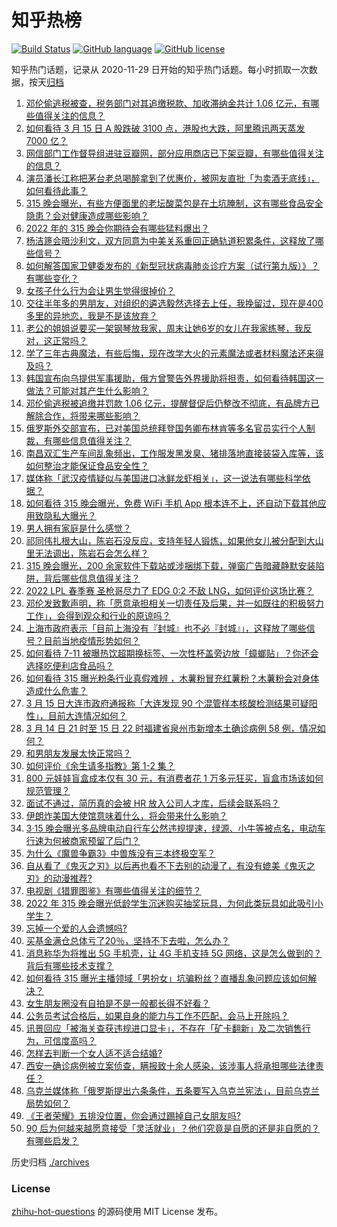 # 知乎热榜
[![Build Status](https://github.com/ToWeLong/zhihu-hot-questions/workflows/CI/badge.svg)](https://github.com/ToWeLong/zhihu-hot-questions/actions)
[![GitHub language](https://img.shields.io/badge/language-golang-orange.svg)](https://golang.org/)
[![GitHub license](https://img.shields.io/github/license/ToWeLong/zhihu-hot-questions)](https://github.com/ToWeLong/zhihu-hot-questions/blob/main/LICENSE)

知乎热门话题，记录从 2020-11-29 日开始的知乎热门话题。每小时抓取一次数据，按天[归档](./archives)

<!-- BEGIN -->

1. [邓伦偷逃税被查，税务部门对其追缴税款、加收滞纳金共计 1.06 亿元，有哪些值得关注的信息？](https://www.zhihu.com/question/522079482)
1. [如何看待 3 月 15 日 A 股跌破 3100 点，港股也大跌，阿里腾讯两天蒸发 7000 亿？](https://www.zhihu.com/question/522065616)
1. [网信部门工作督导组进驻豆瓣网，部分应用商店已下架豆瓣，有哪些值得关注的信息？](https://www.zhihu.com/question/522067323)
1. [演员潘长江称把茅台老总喝醉拿到了优惠价，被网友直批「为卖酒无底线」，如何看待此事？](https://www.zhihu.com/question/521931029)
1. [315 晚会曝光，有些方便面里的老坛酸菜包是在土坑腌制，这有哪些食品安全隐患？会对健康造成哪些影响？](https://www.zhihu.com/question/522123711)
1. [2022 年的 315 晚会你期待会有哪些猛料爆出？](https://www.zhihu.com/question/520408212)
1. [杨洁篪会晤沙利文，双方同意为中美关系重回正确轨道积累条件，这释放了哪些信号？](https://www.zhihu.com/question/522033924)
1. [如何解答国家卫健委发布的《新型冠状病毒肺炎诊疗方案（试行第九版）》？有哪些变化？](https://www.zhihu.com/question/522142060)
1. [女孩子什么行为会让男生觉得很掉价？](https://www.zhihu.com/question/413138711)
1. [交往半年多的男朋友，对组织的遴选毅然选择去上任，我挽留过，现在是400多里的异地恋，我是不是该放弃？](https://www.zhihu.com/question/521631414)
1. [老公的姐姐说要买一架钢琴放我家，周末让她6岁的女儿在我家练琴，我反对，这正常吗？](https://www.zhihu.com/question/427408039)
1. [学了三年古典魔法，有些后悔，现在改学大火的元素魔法或者材料魔法还来得及吗？](https://www.zhihu.com/question/447770978)
1. [韩国宣布向乌提供军事援助，俄方曾警告外界援助将担责，如何看待韩国这一做法？可能对其产生什么影响？](https://www.zhihu.com/question/522029945)
1. [邓伦偷逃税被追缴并罚款 1.06 亿元，提醒督促后仍整改不彻底，有品牌方已解除合作，将带来哪些影响？](https://www.zhihu.com/question/522079749)
1. [俄罗斯外交部宣布，已对美国总统拜登国务卿布林肯等多名官员实行个人制裁，有哪些信息值得关注？](https://www.zhihu.com/question/522150024)
1. [南昌双汇生产车间乱象频出，工作服发黑发臭、猪排落地直接装袋入库等，该如何整治才能保证食品安全性？](https://www.zhihu.com/question/522006258)
1. [媒体称「武汉疫情疑似与美国进口冰鲜龙虾相关」，这一说法有哪些科学依据？](https://www.zhihu.com/question/522046230)
1. [如何看待 315 晚会曝光，免费 WiFi 手机 App 根本连不上，还自动下载其他应用致隐私大曝光？](https://www.zhihu.com/question/522129854)
1. [男人拥有家庭是什么感觉？](https://www.zhihu.com/question/28228801)
1. [祁同伟扎根大山，陈岩石没反应，支持年轻人锻炼，如果他女儿被分配到大山里无法调出，陈岩石会怎么样？](https://www.zhihu.com/question/520479470)
1. [315 晚会曝光，200 余家软件下载站或涉捆绑下载，弹窗广告暗藏静默安装陷阱，背后哪些信息值得关注？](https://www.zhihu.com/question/522134640)
1. [2022 LPL 春季赛 圣枪哥尽力了 EDG 0:2 不敌 LNG，如何评价这场比赛？](https://www.zhihu.com/question/522108047)
1. [邓伦发致歉声明，称「愿意承担相关一切责任及后果，并一如既往的积极努力工作」，会得到观众和行业的原谅吗？](https://www.zhihu.com/question/522091433)
1. [上海市政府表示「目前上海没有『封城』也不必『封城』」，这释放了哪些信号？目前当地疫情形势如何？](https://www.zhihu.com/question/522074420)
1. [如何看待 7-11 被曝热饮超期换标签、一次性杯盖旁边放「蟑螂贴」？你还会选择吃便利店食品吗？](https://www.zhihu.com/question/522042013)
1. [如何看待 315 曝光粉条行业真假难辨 ，木薯粉冒充红薯粉？木薯粉会对身体造成什么危害？](https://www.zhihu.com/question/522134050)
1. [3 月 15 日大连市政府通报称「大连发现 90 个混管样本核酸检测结果可疑阳性」，目前大连情况如何？](https://www.zhihu.com/question/522073746)
1. [3 月 14 日 21 时至 15 日 22 时福建省泉州市新增本土确诊病例 58 例，情况如何？](https://www.zhihu.com/question/522146897)
1. [和男朋友发展太快正常吗？](https://www.zhihu.com/question/521986178)
1. [如何评价《余生请多指教》第 1-2 集？](https://www.zhihu.com/question/522114048)
1. [800 元娃娃盲盒成本仅有 30 元，有消费者花 1 万多元狂买，盲盒市场该如何规范管理？](https://www.zhihu.com/question/522124791)
1. [面试不通过，简历真的会被 HR 放入公司人才库，后续会联系吗？](https://www.zhihu.com/question/518458579)
1. [伊朗炸美国大使馆意味着什么，将会带来什么影响？](https://www.zhihu.com/question/521648524)
1. [3·15 晚会曝光多品牌电动自行车公然违规提速，绿源、小牛等被点名，电动车行速为何被商家预留了后门？](https://www.zhihu.com/question/522141123)
1. [为什么《魔兽争霸3》中兽族没有三本终极空军？](https://www.zhihu.com/question/499105866)
1. [自从看了《鬼灭之刃》以后再也看不下去别的动漫了，有没有媲美《鬼灭之刃》的动漫推荐?](https://www.zhihu.com/question/515390259)
1. [电视剧《猎罪图鉴》有哪些值得关注的细节？](https://www.zhihu.com/question/520054698)
1. [2022 年 315 晚会曝光低龄学生沉迷购买抽奖玩具，为何此类玩具如此吸引小学生？](https://www.zhihu.com/question/522124786)
1. [忘掉一个爱的人会遗憾吗?](https://www.zhihu.com/question/518826486)
1. [买基金满仓总体亏了20％，坚持不下去啦，怎么办？](https://www.zhihu.com/question/513723494)
1. [消息称华为将推出 5G 手机壳，让 4G 手机支持 5G 网络，这是怎么做到的？背后有哪些技术支撑？](https://www.zhihu.com/question/521696905)
1. [如何看待 315 曝光主播领域「男扮女」坑骗粉丝？直播乱象问题应该如何解决？](https://www.zhihu.com/question/522124943)
1. [女生朋友圈没有自拍是不是一般都长得不好看？](https://www.zhihu.com/question/344700243)
1. [公务员考试合格后，如果自身的能力与工作不匹配，会马上开除吗？](https://www.zhihu.com/question/518543561)
1. [讯景回应「被海关查获违规进口显卡」，不存在「矿卡翻新」及二次销售行为，可信度高吗？](https://www.zhihu.com/question/521999208)
1. [怎样去判断一个女人适不适合结婚?](https://www.zhihu.com/question/355617415)
1. [西安一确诊病例被立案侦查，瞒报致十余人感染，该涉事人将承担哪些法律责任？](https://www.zhihu.com/question/522004603)
1. [乌克兰媒体称「俄罗斯提出六条条件，五条要写入乌克兰宪法」，目前乌克兰局势如何？](https://www.zhihu.com/question/521886190)
1. [《王者荣耀》五排没位置，你会通过踢掉自己女朋友吗?](https://www.zhihu.com/question/521827952)
1. [90 后为何越来越愿意接受「灵活就业」？他们究竟是自愿的还是非自愿的？有哪些启发？](https://www.zhihu.com/question/521995277)

<!-- END -->

历史归档 [./archives](./archives)


### License
[zhihu-hot-questions](https://github.com/towelong/zhihu-hot-questions) 的源码使用 MIT License 发布。